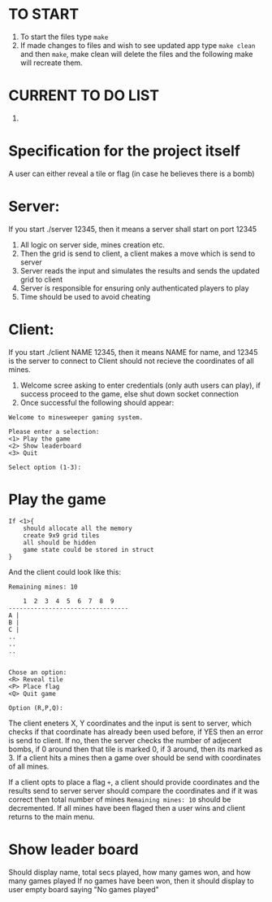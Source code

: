 # TO START

1. To start the files type `make`
2. If made changes to files and wish to see updated app type `make clean` and then `make`, make clean will
   delete the files and the following make will recreate them.

# CURRENT TO DO LIST

1.

# Specification for the project itself

A user can either reveal a tile or flag (in case he believes there is a bomb)

# Server:

If you start ./server 12345, then it means a server shall start on port 12345

1. All logic on server side, mines creation etc.
2. Then the grid is send to client, a client makes a move which is send to server
3. Server reads the input and simulates the results and sends the updated grid to client
4. Server is responsible for ensuring only authenticated players to play
5. Time should be used to avoid cheating

# Client:

If you start ./client NAME 12345, then it means NAME for name, and 12345 is the server to connect to
Client should not recieve the coordinates of all mines.

1. Welcome scree asking to enter credentials (only auth users can play), if success proceed to the game, else shut down socket connection
2. Once successful the following should appear:

```
Welcome to minesweeper gaming system.

Please enter a selection:
<1> Play the game
<2> Show leaderboard
<3> Quit

Select option (1-3):
```

# Play the game

```
If <1>{
    should allocate all the memory
    create 9x9 grid tiles
    all should be hidden
    game state could be stored in struct
}
```

And the client could look like this:

```
Remaining mines: 10

    1  2  3  4  5  6  7  8  9
---------------------------------
A |
B |
C |
..
..
..


Chose an option:
<R> Reveal tile
<P> Place flag
<Q> Quit game

Option (R,P,Q):
```

The client eneters X, Y coordinates and the input is sent to server, which checks if that coordinate has already been
used before, if YES then an error is send to client.
If no, then the server checks the number of adjecent bombs, if 0 around then that tile is marked 0, if 3 around, then its marked
as 3.
If a client hits a mines then a game over should be send with coordinates of all mines.

If a client opts to place a flag `+`, a client should provide coordinates and the results send to server
server should compare the coordinates and if it was correct then total number of mines `Remaining mines: 10` should be decremented. If all mines have been flaged then a user wins and client returns to the main menu.

# Show leader board

Should display name, total secs played, how many games won, and how many games played
If no games have been won, then it should display to user empty board saying "No games played"
